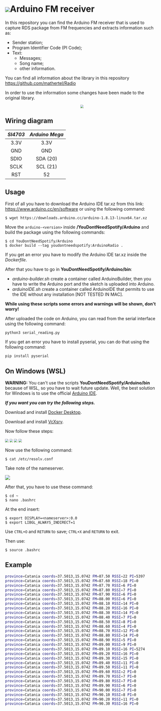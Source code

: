 # <img src="./img/arduino.png">Arduino FM receiver

In this repository you can find the Arduino FM receiver that is used to capture RDS package from FM frequencies and extracts information such as:

- Sender station;
- Program Identifier Code (PI Code);
- Text:
  - Messages;
  - Song name;
  - other information.

You can find all information about the library in this repository <a target = "_blank" href = "https://github.com/mathertel/Radio">https://github.com/mathertel/Radio</a> 

In order to use the information some changes have been made to the original library.



<p align="center">
    <img src="img/si4703.jpg" style="zoom:67%;" >
</p>





## Wiring diagram

| *SI4703* | *Arduino Mega* |
| :------: | :------------: |
|   3.3V   |      3.3V      |
|   GND    |      GND       |
|   SDIO   |    SDA (20)    |
|   SCLK   |    SCL (21)    |
|   RST    |       52       |





## Usage

First of all you have to download the Arduino IDE tar.xz from this link: <a href="https://www.arduino.cc/en/software">https://www.arduino.cc/en/software</a> or using the following command:

```shell
$ wget https://downloads.arduino.cc/arduino-1.8.13-linux64.tar.xz
```

Move the `arduino-<version>` inside **/YouDontNeedSpotify/Arduino** and build the package using the following commands:

```shell
$ cd YouDontNeedSpotify/Arduino
$ docker build --tag youdontneedspotify:ArduinoRadio .
```

If you get an error you have to modify the Arduino IDE tar.xz inside the *Dockerfile*.

After that you have to go in **YouDontNeedSpotify/Arduino/bin**:

- *arduino-builder.sh* create a container called ArduinoBuilder, then you have to write the Arduino port and the sketch is uploaded into Arduino.
- *arduinoIDE.sh* create a container called ArduinoIDE that permits to use the IDE without any installation [NOT TESTED IN MAC].

**While using these scripts some errors and warnings will be shown, don't worry!**



After uploaded the code on Arduino, you can read from the serial interface using the following command:

```shell
python3 serial_reading.py
```





If you get an error you have to install pyserial, you can do that using the following command:

```shell
pip install pyserial
```





## On Windows (WSL)

**WARNING:** You can't use the scripts **YouDontNeedSpotify/Arduino/bin** because of WSL, so you have to wait future update. Well, the best solution for Windows is to use the official <a href="https://www.microsoft.com/it-it/p/arduino-ide/9nblggh4rsd8?ocid=badge&rtc=1&activetab=pivot:overviewtab" target="_blank">Arduino IDE</a>.

***If you want you can try the following steps.***

Download and install <a target="_blank" href="https://www.docker.com/products/docker-desktop">Docker Desktop</a>.

Download and install <a target="_blank" href="https://sourceforge.net/projects/vcxsrv/">VcXsrv</a>.

Now follow these steps:

<img src="img/01.PNG" style="zoom: 67%;" >

<img src="img/02.PNG" style="zoom:67%;" >

<img src="img/03.PNG" style="zoom:67%;" >

<img src="img/04.PNG" style="zoom:67%;" >

Now use the following command:

```shell
$ cat /etc/resolv.conf
```

Take note of the nameserver.

<img src="img/05.PNG">

After that, you have to use these command:

```shell
$ cd ~
$ nano .bashrc
```

At the end insert:

```shell
$ export DISPLAY=<nameserver>:0.0
$ export LIBGL_ALWAYS_INDIRECT=1
```

Use `CTRL+O` and `RETURN` to save; `CTRL+X` and `RETURN` to exit.

Then use:

```shell
$ source .bashrc
```





## Example

```bash
province=Catania coords=37.5013,15.0742 FM=87.50 RSSI=22 PI=5397
province=Catania coords=37.5013,15.0742 FM=87.60 RSSI=18 PI=0
province=Catania coords=37.5013,15.0742 FM=87.70 RSSI=6 PI=0
province=Catania coords=37.5013,15.0742 FM=87.80 RSSI=7 PI=0
province=Catania coords=37.5013,15.0742 FM=87.90 RSSI=6 PI=0
province=Catania coords=37.5013,15.0742 FM=88.00 RSSI=6 PI=0
province=Catania coords=37.5013,15.0742 FM=88.10 RSSI=14 PI=0
province=Catania coords=37.5013,15.0742 FM=88.20 RSSI=16 PI=0
province=Catania coords=37.5013,15.0742 FM=88.30 RSSI=14 PI=0
province=Catania coords=37.5013,15.0742 FM=88.40 RSSI=7 PI=0
province=Catania coords=37.5013,15.0742 FM=88.50 RSSI=8 PI=0
province=Catania coords=37.5013,15.0742 FM=88.60 RSSI=4 PI=0
province=Catania coords=37.5013,15.0742 FM=88.70 RSSI=12 PI=0
province=Catania coords=37.5013,15.0742 FM=88.80 RSSI=14 PI=0
province=Catania coords=37.5013,15.0742 FM=88.90 RSSI=5 PI=0
province=Catania coords=37.5013,15.0742 FM=89.00 RSSI=9 PI=0
province=Catania coords=37.5013,15.0742 FM=89.10 RSSI=16 PI=5274
province=Catania coords=37.5013,15.0742 FM=89.20 RSSI=16 PI=0
province=Catania coords=37.5013,15.0742 FM=89.30 RSSI=15 PI=0
province=Catania coords=37.5013,15.0742 FM=89.40 RSSI=11 PI=0
province=Catania coords=37.5013,15.0742 FM=89.50 RSSI=11 PI=0
province=Catania coords=37.5013,15.0742 FM=89.60 RSSI=2 PI=0
province=Catania coords=37.5013,15.0742 FM=89.70 RSSI=7 PI=0
province=Catania coords=37.5013,15.0742 FM=89.80 RSSI=7 PI=0
province=Catania coords=37.5013,15.0742 FM=89.90 RSSI=6 PI=0
province=Catania coords=37.5013,15.0742 FM=90.00 RSSI=7 PI=0
province=Catania coords=37.5013,15.0742 FM=90.10 RSSI=8 PI=0
province=Catania coords=37.5013,15.0742 FM=90.20 RSSI=11 PI=0
province=Catania coords=37.5013,15.0742 FM=90.30 RSSI=16 PI=0
```

